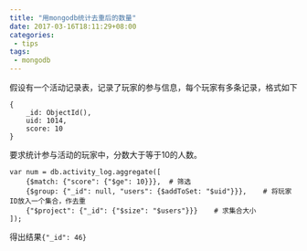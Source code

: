 ```yaml
---
title: "用mongodb统计去重后的数量"
date: 2017-03-16T18:11:29+08:00
categories: 
 - tips
tags: 
 - mongodb
---
```



假设有一个活动记录表，记录了玩家的参与信息，每个玩家有多条记录，格式如下

	{
		_id: ObjectId(),
        uid: 1014,
        score: 10
	}

要求统计参与活动的玩家中，分数大于等于10的人数。

	var num = db.activity_log.aggregate([
		{$match: {"score": {"$ge": 10}}},  # 筛选
		{$group: {"_id": null, "users": {$addToSet: "$uid"}}},    # 将玩家ID放入一个集合，作去重
		{"$project": {"_id": {"$size": "$users"}}}    # 求集合大小
	]);

得出结果`{"_id": 46}`